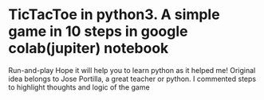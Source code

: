 # TicTacToe in python3. A simple game in 10 steps in google colab(jupiter) notebook
Run-and-play 
Hope it will help you to learn python as it helped me! 
Original idea belongs to Jose Portilla, a great teacher or python.
I commented steps to highlight thoughts and logic of the game
